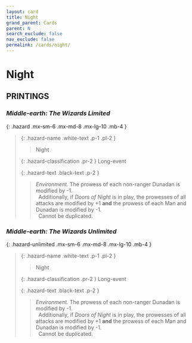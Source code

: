 ```yaml
---
layout: card
title: Night
grand_parent: Cards
parent: N
search_exclude: false
nav_exclude: false
permalink: /cards/night/
---
```


# Night


## PRINTINGS


### _Middle-earth: The Wizards Limited_

{: .hazard .mx-sm-6 .mx-md-8 .mx-lg-10 .mb-4 }
> {: .hazard-name .white-text .p-1 .pl-2 }
> > <div class="hazard-mp"></div>
> > <div class="card-name">Night</div>
>
> {: .hazard-classification .pr-2 }
> Long-event
>
> {: .hazard-text .black-text .p-2 }
> > _Environment._ The prowess of each non-ranger Dunadan is modified by -1. <br>&ensp;Additionally, if _Doors of Night_ is in play, the prowesses of all attacks are modified by +1 **and** the prowess of each Man and Dunadan is modified by -1. <br>&ensp;Cannot be duplicated. 
>



### _Middle-earth: The Wizards Unlimited_

{: .hazard-unlimited .mx-sm-6 .mx-md-8 .mx-lg-10 .mb-4 }
> {: .hazard-name .white-text .p-1 .pl-2 }
> > <div class="hazard-mp"></div>
> > <div class="card-name">Night</div>
>
> {: .hazard-classification .pr-2 }
> Long-event
>
> {: .hazard-text .black-text .p-2 }
> > _Environment._ The prowess of each non-ranger Dunadan is modified by -1. <br>&ensp;Additionally, if _Doors of Night_ is in play, the prowesses of all attacks are modified by +1 **and** the prowess of each Man and Dunadan is modified by -1. <br>&ensp;Cannot be duplicated. 
>
